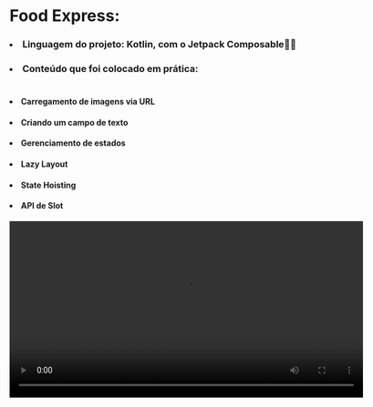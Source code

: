 # Food Express:
<p> 
  
### <li> Linguagem do projeto: Kotlin, com o Jetpack Composable🚀🚀 </li>

### <li> Conteúdo que foi colocado em prática: </li>

#

#### <li> Carregamento de imagens via URL </li>

#### <li> Criando um campo de texto </li>

#### <li> Gerenciamento de estados </li>

#### <li> Lazy Layout </li>

#### <li> State Hoisting </li>

#### <li> API de Slot </li>


<video
  controls
  src="https://github.com/user-attachments/assets/89bbc6f7-835a-4a74-bf20-c64251b2ebbf"
  width="620">

</video>
